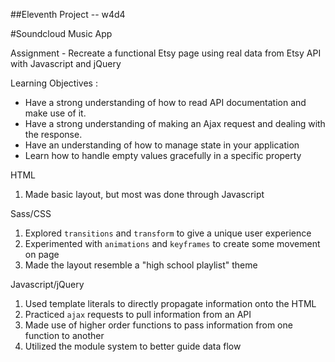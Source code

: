 ##Eleventh Project -- w4d4

#Soundcloud Music App

Assignment - Recreate a functional Etsy page using real data from Etsy API with Javascript and jQuery

Learning Objectives :
* Have a strong understanding of how to read API documentation and make use of it.
* Have a strong understanding of making an Ajax request and dealing with the response.
* Have an understanding of how to manage state in your application
* Learn how to handle empty values gracefully in a specific property

HTML
1. Made basic layout, but most was done through Javascript

Sass/CSS
1. Explored `transitions` and `transform` to give a unique user experience
2. Experimented with `animations` and `keyframes` to create some movement on page
3. Made the layout resemble a "high school playlist" theme

Javascript/jQuery
1. Used template literals to directly propagate information onto the HTML
2. Practiced `ajax` requests to pull information from an API
3. Made use of higher order functions to pass information from one function to another
4. Utilized the module system to better guide data flow
